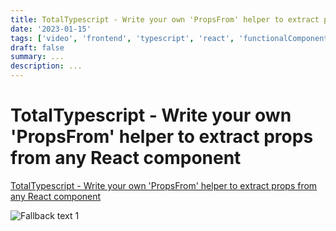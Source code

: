 ```yaml
---
title: TotalTypescript - Write your own 'PropsFrom' helper to extract props from any React component
date: '2023-01-15'
tags: ['video', 'frontend', 'typescript', 'react', 'functionalComponent', 'classComponent', 'read', 'withResume']
draft: false
summary: ...
description: ...
---
```


# TotalTypescript - Write your own 'PropsFrom' helper to extract props from any React component

[TotalTypescript - Write your own 'PropsFrom' helper to extract props from any React component](https://www.totaltypescript.com/tips/write-your-own-propsfrom-helper-to-extract-props-from-any-react-component)

![Fallback text 1](/static/assets/pasted-image-20221011205001.png)